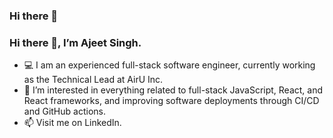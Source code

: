 ### Hi there 👋

<!--
**ajeetbpr/ajeetbpr** is a ✨ _special_ ✨ repository because its `README.md` (this file) appears on your GitHub profile.

Here are some ideas to get you started:

- 🔭 I’m currently working on ...
- 🌱 I’m currently learning ...
- 👯 I’m looking to collaborate on ...
- 🤔 I’m looking for help with ...
- 💬 Ask me about ...
- 📫 How to reach me: ...
- 😄 Pronouns: ...
- ⚡ Fun fact: ...
-->

### Hi there 👋, I’m Ajeet Singh.

* 💻 I am an experienced full-stack software engineer, currently working as the Technical Lead at AirU Inc.
* 👀 I’m interested in everything related to full-stack JavaScript, React, and React frameworks, and improving software deployments through CI/CD and GitHub actions.
* 📫 Visit me on LinkedIn. 
